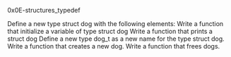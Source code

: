 0x0E-structures_typedef

Define a new type struct dog with the following elements:
Write a function that initialize a variable of type struct dog
Write a function that prints a struct dog
Define a new type dog_t as a new name for the type struct dog.
Write a function that creates a new dog.
Write a function that frees dogs.
